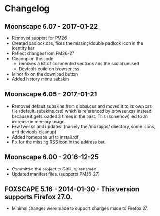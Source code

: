 # Changelog

## Moonscape 6.07 - 2017-01-22
- Removed support for PM26
- Created padlock.css, fixes the missing/double padlock icon in the identity bar
- Reflect changes from PM26-27
- Cleanup on the code
  - removes a lot of commented sections and the social unused
  - Devtools code on browser.css
- Minor fix on the download button
- Added history menu subskin

## Moonscape 6.05 - 2017-01-21
- Removed default subskins from global.css and moved it to its own css file (default_subskins.css)
  which is referenced by browser.css instead because it gets loaded 3 times in the past.
  This (somehow) led to an increase in memory usage.
- Few tweaks and updates. (namely the /mozapps/ directory, some icons, and devtools cleanup)
- Added homepage url to install.rdf
- Fix for the missing RSS icon in the address bar.

## Moonscape 6.00 - 2016-12-25
- Committed the project to GitHub, renamed.
- Updated manifest files. (supports PM26-27)

## FOXSCAPE 5.16 - 2014-01-30 - This version supports Firefox 27.0.
- Minimal changes were made to support changes made to Firefox 27.
